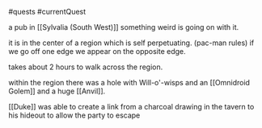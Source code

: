 #quests #currentQuest 

a pub in [[Sylvalia (South West)]] something weird is going on with it.

it is in the center of a region which is self perpetuating. (pac-man rules) if we go off one edge we appear on the opposite edge.

takes about 2 hours to walk across the region.

within the region there was a hole with Will-o'-wisps and an [[Omnidroid Golem]] and a huge [[Anvil]].

[[Duke]] was able to create a link from a charcoal drawing in the tavern to his hideout to allow the party to escape